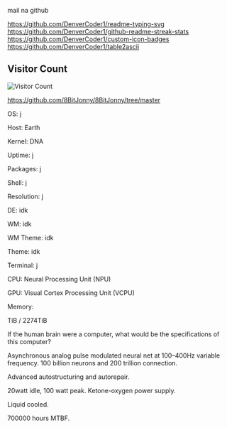 

mail na github


https://github.com/DenverCoder1/readme-typing-svg
https://github.com/DenverCoder1/github-readme-streak-stats
https://github.com/DenverCoder1/custom-icon-badges
https://github.com/DenverCoder1/table2ascii


## Visitor Count
![Visitor Count](https://profile-counter.glitch.me/8BitJonny/count.svg)

<!-- ## Spotify Live View
[![Spotify](https://github-spotify-live.vercel.app/api/spotify)](https://open.spotify.com/user/31satnjpfyyvc43dgnzmwfyvas5y) -->


https://github.com/8BitJonny/8BitJonny/tree/master



OS: j

Host: Earth

Kernel: DNA 

Uptime: j

Packages: j

Shell: j

Resolution: j

DE: idk

WM: idk

WM Theme: idk

Theme: idk

Terminal: j

CPU: Neural Processing Unit (NPU)

GPU: Visual Cortex Processing Unit (VCPU)
<!-- <html>
<body> -->
Memory: <p id="memory"></p>TiB / 2274TiB


<script>
let x = Math.floor((Math.random() * 500) + 1); 
document.getElementById("memory").innerHTML = x;
</script>

<!-- 
</body>
</html> -->


If the human brain were a computer, what would be the specifications of this computer?

Asynchronous analog pulse modulated neural net at 100–400Hz variable frequency. 100 billion neurons and 200 trillion connection.

Advanced autostructuring and autorepair.

20watt idle, 100 watt peak. Ketone-oxygen power supply.

Liquid cooled.

700000 hours MTBF.